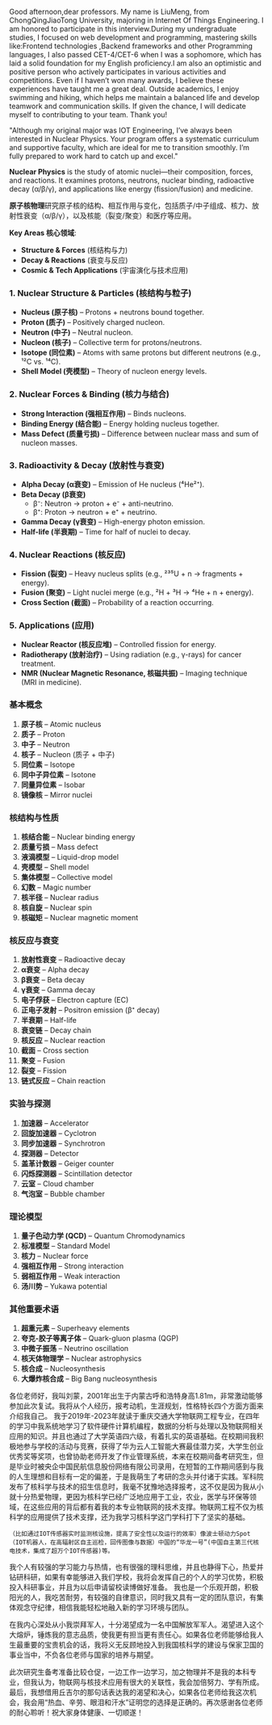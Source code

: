   Good afternoon,dear professors. My name is LiuMeng, from ChongQingJiaoTong University, majoring in Internet Of Things Engineering. I am honored to participate in this interview.During my undergraduate studies, I focused on web development and programming, mastering skills like:Frontend technologies ,Backend frameworks and other Programming languages,  I also passed CET-4/CET-6 when I was a sophomore, which has laid a solid foundation for my English proficiency.I am also an optimistic and positive person who actively participates in various activities and competitions. Even if I haven’t won many awards, I believe these experiences have taught me a great deal.
  Outside academics, I enjoy swimming and hiking, which helps me maintain a balanced life and develop teamwork and communication skills.
  If given the chance, I will dedicate myself to contributing to your team. Thank you!  



"Although my original major was IOT Engineering, I’ve always been interested in Nuclear Physics. Your program offers a systematic curriculum and supportive faculty, which are ideal for me to transition smoothly. I’m fully prepared to work hard to catch up and excel."

**Nuclear Physics** is the study of atomic nuclei—their composition, forces, and reactions. It examines protons, neutrons, nuclear binding, radioactive decay (α/β/γ), and applications like energy (fission/fusion) and medicine.

**原子核物理**研究原子核的结构、相互作用与变化，包括质子/中子组成、核力、放射性衰变（α/β/γ），以及核能（裂变/聚变）和医疗等应用。

**Key Areas 核心领域**:

- **Structure & Forces** (核结构与力)
- **Decay & Reactions** (衰变与反应)
- **Cosmic & Tech Applications** (宇宙演化与技术应用)





### **1. Nuclear Structure & Particles (核结构与粒子)**

- **Nucleus (原子核)** – Protons + neutrons bound together.
- **Proton (质子)** – Positively charged nucleon.
- **Neutron (中子)** – Neutral nucleon.
- **Nucleon (核子)** – Collective term for protons/neutrons.
- **Isotope (同位素)** – Atoms with same protons but different neutrons (e.g., ¹²C vs. ¹⁴C).
- **Shell Model (壳模型)** – Theory of nucleon energy levels.

### **2. Nuclear Forces & Binding (核力与结合)**

- **Strong Interaction (强相互作用)** – Binds nucleons.
- **Binding Energy (结合能)** – Energy holding nucleus together.
- **Mass Defect (质量亏损)** – Difference between nuclear mass and sum of nucleon masses.

### **3. Radioactivity & Decay (放射性与衰变)**

- **Alpha Decay (α衰变)** – Emission of He nucleus (⁴He²⁺).
- **Beta Decay (β衰变)**
  - β⁻: Neutron → proton + e⁻ + anti-neutrino.
  - β⁺: Proton → neutron + e⁺ + neutrino.
- **Gamma Decay (γ衰变)** – High-energy photon emission.
- **Half-life (半衰期)** – Time for half of nuclei to decay.

### **4. Nuclear Reactions (核反应)**

- **Fission (裂变)** – Heavy nucleus splits (e.g., ²³⁵U + n → fragments + energy).
- **Fusion (聚变)** – Light nuclei merge (e.g., ²H + ³H → ⁴He + n + energy).
- **Cross Section (截面)** – Probability of a reaction occurring.

### **5. Applications (应用)**

- **Nuclear Reactor (核反应堆)** – Controlled fission for energy.
- **Radiotherapy (放射治疗)** – Using radiation (e.g., γ-rays) for cancer treatment.
- **NMR (Nuclear Magnetic Resonance, 核磁共振)** – Imaging technique (MRI in medicine).





### **基本概念**

1. **原子核** – Atomic nucleus
2. **质子** – Proton
3. **中子** – Neutron
4. **核子** – Nucleon (质子 + 中子)
5. **同位素** – Isotope
6. **同中子异位素** – Isotone
7. **同量异位素** – Isobar
8. **镜像核** – Mirror nuclei

### **核结构与性质**

1. **核结合能** – Nuclear binding energy
2. **质量亏损** – Mass defect
3. **液滴模型** – Liquid-drop model
4. **壳模型** – Shell model
5. **集体模型** – Collective model
6. **幻数** – Magic number
7. **核半径** – Nuclear radius
8. **核自旋** – Nuclear spin
9. **核磁矩** – Nuclear magnetic moment

### **核反应与衰变**

1. **放射性衰变** – Radioactive decay
2. **α衰变** – Alpha decay
3. **β衰变** – Beta decay
4. **γ衰变** – Gamma decay
5. **电子俘获** – Electron capture (EC)
6. **正电子发射** – Positron emission (β⁺ decay)
7. **半衰期** – Half-life
8. **衰变链** – Decay chain
9. **核反应** – Nuclear reaction
10. **截面** – Cross section
11. **聚变** – Fusion
12. **裂变** – Fission
13. **链式反应** – Chain reaction

### **实验与探测**

1. **加速器** – Accelerator
2. **回旋加速器** – Cyclotron
3. **同步加速器** – Synchrotron
4. **探测器** – Detector
5. **盖革计数器** – Geiger counter
6. **闪烁探测器** – Scintillation detector
7. **云室** – Cloud chamber
8. **气泡室** – Bubble chamber

### **理论模型**

1. **量子色动力学 (QCD)** – Quantum Chromodynamics
2. **标准模型** – Standard Model
3. **核力** – Nuclear force
4. **强相互作用** – Strong interaction
5. **弱相互作用** – Weak interaction
6. **汤川势** – Yukawa potential

### **其他重要术语**

1. **超重元素** – Superheavy elements
2. **夸克-胶子等离子体** – Quark-gluon plasma (QGP)
3. **中微子振荡** – Neutrino oscillation
4. **核天体物理学** – Nuclear astrophysics
5. **核合成** – Nucleosynthesis
6. **大爆炸核合成** – Big Bang nucleosynthesis



  各位老师好，我叫刘蒙，2001年出生于内蒙古呼和浩特身高1.81m，非常激动能够参加此次复试。我将从个人经历，报考动机，生涯规划，性格特长四个方面方面来介绍我自己。
  我于2019年-2023年就读于重庆交通大学物联网工程专业，在四年的学习中我系统地学习了软件硬件计算机编程，数据的分析与处理以及物联网相关应用的知识。并且也通过了大学英语四六级，有着扎实的英语基础。在校期间我积极地参与学校的活动与竞赛，获得了华为云人工智能大赛最佳潜力奖，大学生创业优秀奖等奖项，也曾协助老师开发了作业管理系统，本来在校期间备考研究生，但是毕业时被央企中国民航信息股份网络有限公司录用，在短暂的工作期间感到与我的人生理想和目标有一定的偏差，于是我萌生了考研的念头并付诸于实践。军科院发布了核科学与技术的招生信息时，我毫不犹豫地选择报考，这不仅是因为我从小就十分热爱物理，更因为核科学已经广泛地应用于工业，农业，医学与环保等领域，在这些应用的背后都有着我的本专业物联网的技术支撑。物联网工程不仅为核科学的应用提供了技术支撑，还为我学习核科学这门学科打下了坚实的基础。

  `（比如通过IOT传感器实时监测核设施，提高了安全性以及运行的效率）像波士顿动力Spot（IOT机器人，在高辐射区自主巡检，回传图像与数据）中国的“华龙一号”(中国自主第三代核电技术，集成了超万个IOT传感器)等。`

我个人有较强的学习能力与热情，也有很强的理科思维，并且也静得下心，热爱并钻研科研，如果有幸能够进入我们学校，我将会发挥自己的个人的学习优势，积极投入科研事业，并且为以后申请留校读博做好准备。
   我也是一个乐观开朗，积极阳光的人，我吃苦耐劳，有较强的自律意识，同时我又具有一定的团队意识，有集体观念守纪律，相信我能轻松地融入新的学习环境与团队。

  在我内心深处从小我崇拜军人，十分渴望成为一名中国解放军军人。渴望进入这个大熔炉，锤炼我的意志品质，使我更有担当更有责任心。如果各位老师能够给我人生最重要的宝贵机会的话，我将义无反顾地投入到我国核科学的建设与保家卫国的事业当中，不负各位老师与国家的培养与期望。

此次研究生备考准备比较仓促，一边工作一边学习，加之物理并不是我的本科专业，但我认为，物联网与核技术应用有很大的关联性，我会加倍努力、学有所成。最后，我想借用丘吉尔的那句话表达我的渴望和决心，如果各位老师给我这次机会，我会用“热血、辛劳、眼泪和汗水”证明您的选择是正确的。再次感谢各位老师的耐心聆听！祝大家身体健康、一切顺遂！

